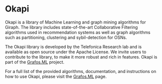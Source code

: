 Okapi
========

Okapi is a library of Machine Learning and graph mining algorithms for Giraph. The library includes state-of-the-art Collaborative Filtering algorithms used in recommendation systems as well as graph algorithms such as partitioning, clustering and sybil-detection for OSNs.

The Okapi library is developed by the Telefonica Research lab and is available as open source under the Apache License. We invite users to contribute to the library, to make it more robust and rich in features. Okapi is part of the [Grafos.ML](http://grafos.ml) project. 

For a full list of the provided algorithms, documentation, and instructions on how to use Okapi, please visit the [Grafos.ML](http://grafos.ml) page.
